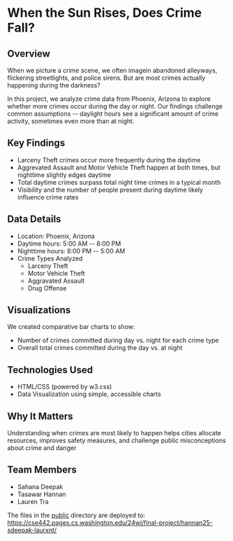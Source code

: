 # When the Sun Rises, Does Crime Fall?

## Overview
When we picture a crime scene, we often imagein abandoned alleyways, flickering streetlights, and police sirens. But are most crimes actually happening during the darkness?

In this project, we analyze crime data from Phoenix, Arizona to explore whether more crimes occur during the day or night. Our findings challenge common assumptions -- daylight hours see a significant amount of crime activity, sometimes even more than at night.

## Key Findings
- Larceny Theft crimes occur more frequently during the daytime
- Aggrevated Assault and Motor Vehicle Theft happen at both times, but nighttime slightly edges daytime
- Total daytime crimes surpass total night time crimes in a typical month
- Visibility and the number of people present during daytime likely influence crime rates

## Data Details
- Location: Phoenix, Arizona
- Daytime hours: 5:00 AM -- 8:00 PM
- Nighttime hours: 8:00 PM -- 5:00 AM
- Crime Types Analyzed
  - Larceny Theft
  - Motor Vehicle Theft
  - Aggravated Assault
  - Drug Offense
 
## Visualizations
We created comparative bar charts to show:
- Number of crimes committed during day vs. night for each crime type
- Overall total crimes committed during the day vs. at night

## Technologies Used
- HTML/CSS (powered by w3.css)
- Data Visualization using simple, accessible charts

## Why It Matters
Understanding when crimes are most likely to happen helps cities allocate resources, improves safety measures, and challenge public misconceptions about crime and danger

## Team Members
- Sahana Deepak
- Tasawar Hannan
- Lauren Tra

The files in the [public](/public) directory are deployed to: https://cse442.pages.cs.washington.edu/24wi/final-project/hannan25-sdeepak-laurxnt/
